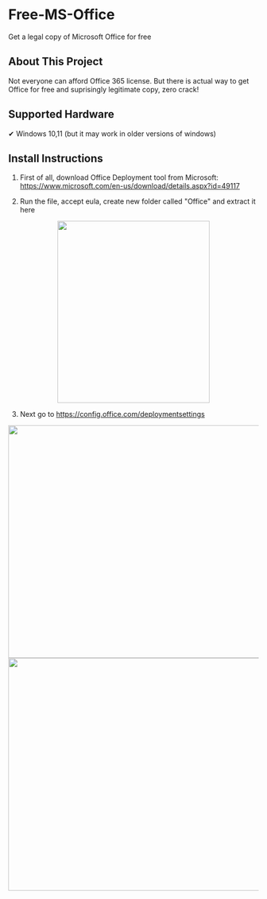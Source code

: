 # Free-MS-Office
Get a legal copy of Microsoft Office for free

<div id="top"></div>

<!-- About This Project -->
## About This Project

Not everyone can afford Office 365 license.
But there is actual way to get Office for free and suprisingly legitimate copy, zero crack!

<!-- Supported Hardware -->
## Supported Hardware

✔ Windows 10,11
(but it may work in older versions of windows)

## Install Instructions
1. First of all, download Office Deployment tool from Microsoft:
https://www.microsoft.com/en-us/download/details.aspx?id=49117

2. Run the file, accept eula, create new folder called "Office" and extract it here
<div align="center">
  <img src="https://media.discordapp.net/attachments/841271628381683753/1095387688393248929/image.png" width="306" height="366"/>
</div>

3. Next go to https://config.office.com/deploymentsettings
<div align="center">
  <img src="https://media.discordapp.net/attachments/841271628381683753/1095388192619892827/image.png?width=571&height=468" width="571" height="468">
</div>
<div align="center">
  <img src="https://user-images.githubusercontent.com/84188600/231521903-6f5b9ab0-7c13-4075-a2f3-49bc3b3807b2.png" width="571" height="468">
</div>

